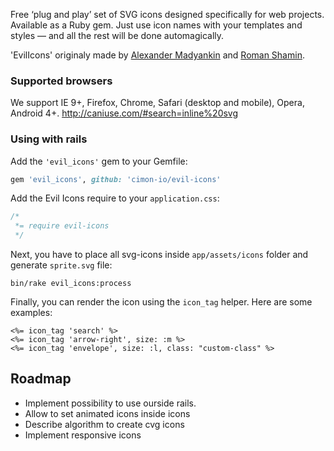 Free ‘plug and play’ set of SVG icons designed specifically for web projects. Available as a Ruby gem. Just use icon names with your templates and styles — and all the rest will be done automagically.

'EvilIcons' originaly made by [Alexander Madyankin] and [Roman Shamin].

[Alexander Madyankin]:  https://twitter.com/outpunk
[Roman Shamin]:         https://twitter.com/romanshamin

### Supported browsers
We support IE 9+, Firefox, Chrome, Safari (desktop and mobile), Opera, Android 4+.
http://caniuse.com/#search=inline%20svg

### Using with rails

Add the `'evil_icons'` gem to your Gemfile:
```ruby
gem 'evil_icons', github: 'cimon-io/evil-icons'
```

Add the Evil Icons require to your `application.css`:
```css
/*
 *= require evil-icons
 */
```

Next, you have to place all svg-icons inside `app/assets/icons` folder and generate `sprite.svg` file:

```console
bin/rake evil_icons:process
```

Finally, you can render the icon using the `icon_tag` helper.
Here are some examples:
```erb
<%= icon_tag 'search' %>
<%= icon_tag 'arrow-right', size: :m %>
<%= icon_tag 'envelope', size: :l, class: "custom-class" %>
```

## Roadmap
* Implement possibility to use ourside rails.
* Allow to set animated icons inside icons
* Describe algorithm to create cvg icons
* Implement responsive icons
